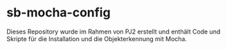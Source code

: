 # sb-mocha-config
Dieses Repository wurde im Rahmen von PJ2 erstellt und enthält Code und Skripte für die Installation und die Objekterkennung mit Mocha.
